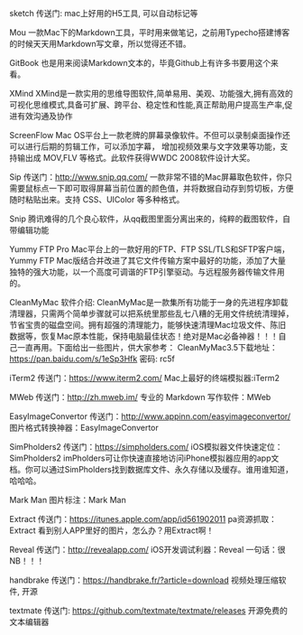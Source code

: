 sketch
传送门:
mac上好用的H5工具, 可以自动标记等


Mou
一款Mac下的Markdown工具，平时用来做笔记，之前用Typecho搭建博客的时候天天用Markdown写文章，所以觉得还不错。

GitBook
也是用来阅读Markdown文本的，毕竟Github上有许多书要用这个来看。

XMind
XMind是一款实用的思维导图软件,简单易用、美观、功能强大,拥有高效的可视化思维模式,具备可扩展、跨平台、稳定性和性能,真正帮助用户提高生产率,促进有效沟通及协作

ScreenFlow
Mac OS平台上一款老牌的屏幕录像软件。不但可以录制桌面操作还可以进行后期的剪辑工作，可以添加字幕， 增加视频效果与文字效果等功能，支持输出成 MOV,FLV 等格式。此软件获得WWDC 2008软件设计大奖。

Sip
传送门：http://www.snip.qq.com/
一款非常不错的Mac屏幕取色软件，你只需要鼠标点一下即可取得屏幕当前位置的颜色值，并将数据自动存到剪切板，方便随时粘贴出来。支持 CSS、UIColor 等多种格式。

Snip
腾讯难得的几个良心软件，从qq截图里面分离出来的，纯粹的截图软件，自带编辑功能

Yummy FTP Pro
Mac平台上的一款好用的FTP、FTP SSL/TLS和SFTP客户端，Yummy FTP Mac版结合并改进了其它文件传输方案中最好的功能，添加了大量独特的强大功能，以一个高度可调谐的FTP引擎驱动。与远程服务器传输文件用的。

CleanMyMac 软件介绍:
CleanMyMac是一款集所有功能于一身的先进程序卸载清理器，只需两个简单步骤就可以把系统里那些乱七八糟的无用文件统统清理掉，节省宝贵的磁盘空间。拥有超强的清理能力，能够快速清理Mac垃圾文件、陈旧数据等，恢复Mac原本性能，保持电脑最佳状态！绝对是Mac必备神器！！！自己一直再用。下面给出一些图片，供大家参考：
CleanMyMac3.5下载地址： https://pan.baidu.com/s/1eSp3Hfk  密码: rc5f

iTerm2
传送门：https://www.iterm2.com/
Mac上最好的终端模拟器:iTerm2

MWeb
传送门：http://zh.mweb.im/
专业的 Markdown 写作软件：MWeb

EasyImageConvertor
传送门：http://www.appinn.com/easyimageconvertor/
图片格式转换神器：EasyImageConvertor

SimPholders2
传送门：https://simpholders.com/
iOS模拟器文件快速定位：SimPholders2
imPholders可让你快速直接地访问iPhone模拟器应用的app文档。你可以通过SimPholders找到数据库文件、永久存储以及缓存。谁用谁知道，哈哈哈。

Mark Man
图片标注：Mark Man

Extract
传送门：https://itunes.apple.com/app/id561902011
pa资源抓取：Extract
看到别人APP里好的图片，怎么办？用Extract啊！

Reveal
传送门：http://revealapp.com/
iOS开发调试利器：Reveal
一句话：很NB！！！

handbrake
传送门：https://handbrake.fr/?article=download
视频处理压缩软件, 开源

textmate
传送门: https://github.com/textmate/textmate/releases
开源免费的文本编辑器
